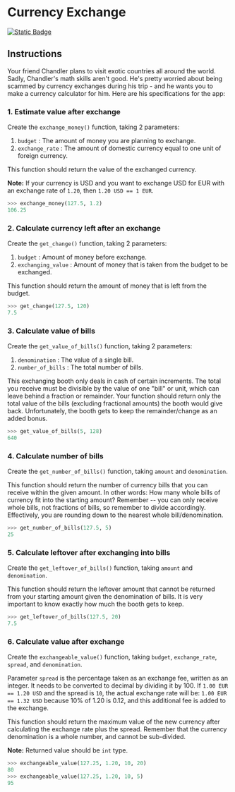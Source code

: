 # Currency Exchange
[![Static Badge](https://img.shields.io/badge/Link-To%20Exercise-blue)](https://exercism.org/tracks/python/exercises/currency-exchange)

## Instructions

Your friend Chandler plans to visit exotic countries all around the world. 
Sadly, Chandler's math skills aren't good. He's pretty worried about being 
scammed by currency exchanges during his trip - and he wants you to make a 
currency calculator for him. Here are his specifications for the app:

### 1. Estimate value after exchange

Create the `exchange_money()` function, taking 2 parameters:

1. `budget` : The amount of money you are planning to exchange.
2. `exchange_rate` : The amount of domestic currency equal to one unit of foreign currency.

This function should return the value of the exchanged currency.

**Note:** If your currency is USD and you want to exchange USD for EUR with an 
exchange rate of `1.20`, then `1.20 USD == 1 EUR`.

```python
>>> exchange_money(127.5, 1.2)
106.25
```

### 2. Calculate currency left after an exchange

Create the `get_change()` function, taking 2 parameters:

1. `budget` : Amount of money before exchange.
2. `exchanging_value` : Amount of money that is taken from the budget to be 
exchanged.

This function should return the amount of money that is left from the budget.

```python
>>> get_change(127.5, 120)
7.5
```

### 3. Calculate value of bills

Create the `get_value_of_bills()` function, taking 2 parameters:

1. `denomination` : The value of a single bill.
2. `number_of_bills` : The total number of bills.

This exchanging booth only deals in cash of certain increments. The total you 
receive must be divisible by the value of one "bill" or unit, which can leave 
behind a fraction or remainder. Your function should return only the total 
value of the bills (excluding fractional amounts) the booth would give back. 
Unfortunately, the booth gets to keep the remainder/change as an added bonus.

```python
>>> get_value_of_bills(5, 128)
640
```

### 4. Calculate number of bills

Create the `get_number_of_bills()` function, taking `amount` and `denomination`.

This function should return the number of currency bills that you can receive 
within the given amount. In other words: How many whole bills of currency fit 
into the starting amount? Remember -- you can only receive whole bills, not 
fractions of bills, so remember to divide accordingly. Effectively, you are 
rounding down to the nearest whole bill/denomination.

```python
>>> get_number_of_bills(127.5, 5)
25
```

### 5. Calculate leftover after exchanging into bills

Create the `get_leftover_of_bills()` function, taking `amount` and 
`denomination`.

This function should return the leftover amount that cannot be returned from 
your starting amount given the denomination of bills. It is very important to 
know exactly how much the booth gets to keep.

```python
>>> get_leftover_of_bills(127.5, 20)
7.5
```

### 6. Calculate value after exchange

Create the `exchangeable_value()` function, taking `budget`, `exchange_rate`,
`spread`, and `denomination`.

Parameter `spread` is the percentage taken as an exchange fee, written as an 
integer. It needs to be converted to decimal by dividing it by 100. If 
`1.00 EUR == 1.20 USD` and the spread is `10`, the actual exchange rate will be: 
`1.00 EUR == 1.32 USD` because 10% of 1.20 is 0.12, and this additional fee is 
added to the exchange.

This function should return the maximum value of the new currency after 
calculating the exchange rate plus the spread. Remember that the currency 
denomination is a whole number, and cannot be sub-divided.

**Note:** Returned value should be `int` type.

```python
>>> exchangeable_value(127.25, 1.20, 10, 20)
80
>>> exchangeable_value(127.25, 1.20, 10, 5)
95
```